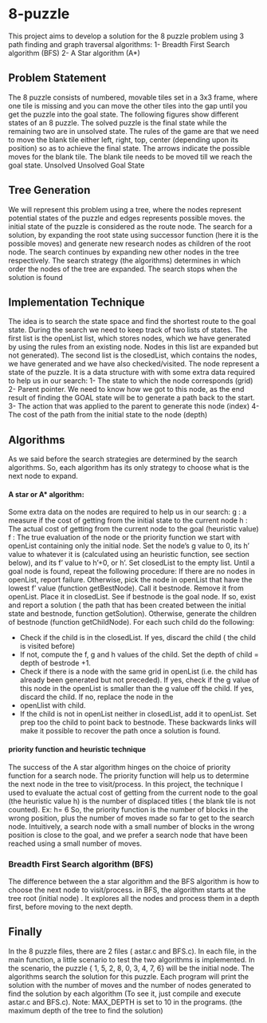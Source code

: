 # 8-puzzle

This project aims to develop a solution for the 8 puzzle problem using 3 path finding and graph traversal algorithms:
1- Breadth First Search algorithm (BFS)
2- A Star algorithm (A*)

## Problem Statement
The 8 puzzle consists of numbered, movable tiles set in a 3x3 frame, where one tile is missing and you can move the other tiles into the gap until you get the puzzle into the goal state. The following figures show different states of an 8 puzzle. The solved puzzle is the final state while the remaining two are in unsolved state. The rules of the game are that we need to move the blank tile either left, right, top, center (depending upon its position) so as to achieve the final state. The arrows indicate the possible moves for the blank tile. The blank tile needs to be moved till we reach the goal state.
Unsolved Unsolved Goal State
   
## Tree Generation

We will represent this problem using a tree, where the nodes represent potential states of the puzzle and edges represents possible moves. the initial state of the puzzle is considered as the route node. The search for a solution, by expanding the root state using successor function (here it is the possible moves) and generate new research nodes as children of the root node. The search continues by expanding new other nodes in the tree respectively. The search strategy (the algorithms) determines in which order the nodes of the tree are expanded. The search stops when the solution is found

## Implementation Technique

The idea is to search the state space and find the shortest route to the goal state. 
During the search we need to keep track of two lists of states. The first list is the openList list, which stores nodes, which we have generated by using the rules from an existing node. Nodes in this list are expanded but not generated). The second list is the closedList, which contains the nodes, we have generated and we have also checked/visited.
The node represent a state of the puzzle. It is a data structure with with some extra data required to help us in our search:
1- The state to which the node corresponds (grid)
2- Parent pointer. We need to know how we got to this node, as the end result of finding the
GOAL state will be to generate a path back to the start.
3- The action that was applied to the parent to generate this node (index) 4- The cost of the path from the initial state to the node (depth)

## Algorithms

As we said before the search strategies are determined by the search algorithms. So, each algorithm has its only strategy to choose what is the next node to expand.

#### A star or A* algorithm:

Some extra data on the nodes are required to help us in our search:
g : a measure if the cost of getting from the initial state to the current node
h : The actual cost of getting from the current node to the goal (heuristic value) f : The true evaluation of the node or the priority function
we start with openList containing only the initial node. Set the node’s g value to 0, its h’ value to whatever it is (calculated using an heuristic function, see section below), and its f’ value to h’+0, or h’. Set closedList to the empty list. 
Until a goal node is found, repeat the following procedure:
If there are no nodes in openList, report failure. Otherwise, pick the node in openList that have the lowest f’ value (function getBestNode). Call it bestnode. Remove it from openList. Place it in closedList. See if bestnode is the goal node. If so, exist and report a solution ( the path that has been created between the initial state and bestnode, function getSolution). Otherwise, generate the children of bestnode (function getChildNode). For each such child do the following:
- Check if the child is in the closedList. If yes, discard the child ( the child is visited before)
- If not, compute the f, g and h values of the child. Set the depth of child = depth of bestrode
+1.
 - Check if there is a node with the same grid in openList (i.e. the child has already been generated but not preceded). If yes, check if the g value of this node in the openList is smaller than the g value off the child. If yes, discard the child. If no, replace the node in the
- openLlist with child.
- If the child is not in openList neither in closedList, add it to openList.
Set prep too the child to point back to bestnode. These backwards links will make it possible to recover the path once a solution is found.

#### priority function and heuristic technique

The success of the A star algorithm hinges on the choice of priority function for a search node. The priority function will help us to determine the next node in the tree to visit/process.
In this project, the technique I used to evaluate the actual cost of getting from the current node to the goal (the heuristic value h) is the number of displaced titles ( the blank tile is not counted). Ex:
h= 6
So, the priority function is the number of blocks in the wrong position, plus the number of moves made so far to get to the search node. Intuitively, a search node with a small number of blocks in the wrong position is close to the goal, and we prefer a search node that have been reached using a small number of moves.

### Breadth First Search algorithm (BFS)

The difference between the a star algorithm and the BFS algorithm is how to choose the next node to visit/process. in BFS, the algorithm starts at the tree root (initial node) . It explores all the nodes and process them in a depth first, before moving to the next depth.

## Finally
In the 8 puzzle files, there are 2 files ( astar.c and BFS.c). In each file, in the main function, a little scenario to test the two algorithms is implemented. In the scenario, the puzzle { 1, 5, 2, 8, 0, 3, 4, 7, 6} will be the initial node. The algorithms search the solution for this puzzle. Each program will print the solution with the number of moves and the number of nodes generated to find the solution by each algorithm (To see it, just compile and execute astar.c and BFS.c).
Note: MAX_DEPTH is set to 10 in the programs. (the maximum depth of the tree to find the solution)


